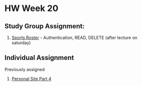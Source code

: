 # HW Week 20
## Study Group Assignment:
1. [Sports Roster](https://github.com/nss-nightclass-projects/exercise-vault/blob/master/REACT_sports_roster.md) - Authentication, READ, DELETE (after lecture on saturday)


## Individual Assignment
Previously assigned
1. [Personal Site Part 4](https://github.com/nss-nightclass-projects/personal-bio-site-instructions/blob/master/personal-bio-site-04.md)
